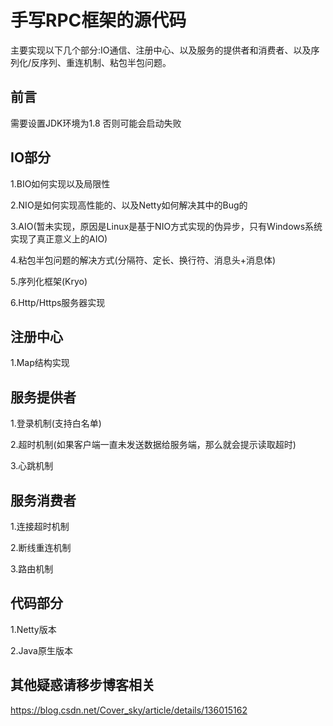 # 手写RPC框架的源代码
主要实现以下几个部分:IO通信、注册中心、以及服务的提供者和消费者、以及序列化/反序列、重连机制、粘包半包问题。
## 前言
需要设置JDK环境为1.8 否则可能会启动失败
## IO部分
1.BIO如何实现以及局限性

2.NIO是如何实现高性能的、以及Netty如何解决其中的Bug的

3.AIO(暂未实现，原因是Linux是基于NIO方式实现的伪异步，只有Windows系统实现了真正意义上的AIO)

4.粘包半包问题的解决方式(分隔符、定长、换行符、消息头+消息体)

5.序列化框架(Kryo)

6.Http/Https服务器实现

## 注册中心

1.Map结构实现

## 服务提供者
1.登录机制(支持白名单)

2.超时机制(如果客户端一直未发送数据给服务端，那么就会提示读取超时)

3.心跳机制
## 服务消费者
1.连接超时机制

2.断线重连机制

3.路由机制
## 代码部分
1.Netty版本

2.Java原生版本

## 其他疑惑请移步博客相关
https://blog.csdn.net/Cover_sky/article/details/136015162
